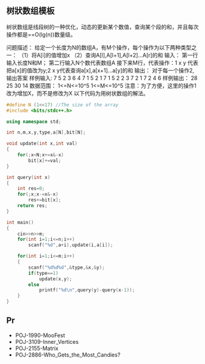 ## 树狀数组模板

树状数组是线段树的一种优化，动态的更新某个数值，查询某个段的和，并且每次操作都是==O(lg(n))数量级。


问题描述： 
给定一个长度为N的数组A，有M个操作，每个操作为以下两种类型之一：
（1）将A[i]的值增加x
（2）查询A[l],A[l+1],A[l+2]…A[r]的和
输入： 
第一行输入长度N和M； 
第二行输入N个数代表数组A 
接下来M行，代表操作：1 x y 代表把a[x]的值改为y;2 x y代表查询a[x],a[x+1]...a[y]的和 
输出： 
对于每一个操作2,输出答案 
样例输入: 
7 5 
2 3 6 4 7 1 5 
2 1 7 
1 5 2 
2 3 7 
2 1 7 
2 4 6 
样例输出： 
28 
25 
30 
14 
数据范围： 
1<=N<=10^5 
1<=M<=10^5 
注意：为了方便，这里的操作1改为增加X，而不是修改为X 
以下代码为用树状数组的解法。


```C++
#define N (1<<17) //The size of the array  
#include <bits/stdc++.h>  

using namespace std;  

int n,m,x,y,type,a[N],bit[N];  

void update(int x,int val)  
{  
    for(;x<N;x+=x&-x)  
        bit[x]+=val;  
}  

int query(int x)  
{  
    int res=0;  
    for(;x;x-=x&-x)  
        res+=bit[x];  
    return res;  
}  

int main()  
{  
    cin>>n>>m;  
    for(int i=1;i<=n;i++)  
        scanf("%d",a+i),update(i,a[i]);  

    for(int i=1;i<=m;i++)  
    {  
        scanf("%d%d%d",&type,&x,&y);  
        if(type==1)  
            update(x,y);  
        else  
            printf("%d\n",query(y)-query(x-1));  
    }  
}  
```

## Pr

- POJ-1990-MooFest
- POJ-3109-Inner_Vertices
- POJ-2155-Matrix
- POJ-2886-Who_Gets_the_Most_Candies?
